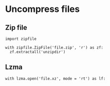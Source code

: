 # Uncompress files

## Zip file
```
import zipfile

with zipfile.ZipFile('file.zip', 'r') as zf:
  zf.extractall('unzipdir')
```

## Lzma
```
with lzma.open('file.xz', mode = 'rt') as lf:
```

